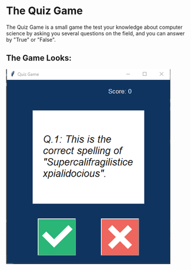 # The Quiz Game

The Quiz Game is a small game the test your knowledge about computer science by asking you several questions on the field, 
and you can answer by "True" or "False".

## The Game Looks:

![plot](./images/Capture.PNG)